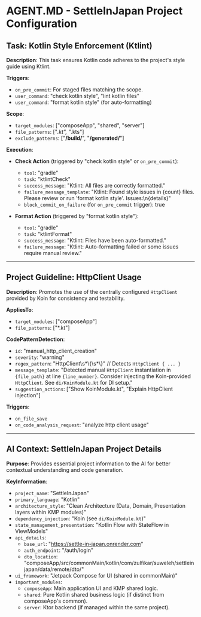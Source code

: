 # AGENT.MD - SettleInJapan Project Configuration

## Task: Kotlin Style Enforcement (Ktlint)

**Description**:
This task ensures Kotlin code adheres to the project's style guide using Ktlint.

**Triggers**:
  - `on_pre_commit`: For staged files matching the scope.
  - `user_command`: "check kotlin style", "lint kotlin files"
  - `user_command`: "format kotlin style" (for auto-formatting)

**Scope**:
  - `target_modules`: ["composeApp", "shared", "server"]
  - `file_patterns`: ["*.kt", "*.kts"]
  - `exclude_patterns`: ["**/build/**", "**/generated/**"]

**Execution**:
  - **Check Action** (triggered by "check kotlin style" or `on_pre_commit`):
    - `tool`: "gradle"
    - `task`: "ktlintCheck"
    - `success_message`: "Ktlint: All files are correctly formatted."
    - `failure_message_template`: "Ktlint: Found style issues in {count} files. Please review or run 'format kotlin style'. Issues:\n{details}"
    - `block_commit_on_failure` (for `on_pre_commit` trigger): true

  - **Format Action** (triggered by "format kotlin style"):
    - `tool`: "gradle"
    - `task`: "ktlintFormat"
    - `success_message`: "Ktlint: Files have been auto-formatted."
    - `failure_message`: "Ktlint: Auto-formatting failed or some issues require manual review."

---

## Project Guideline: HttpClient Usage

**Description**:
Promotes the use of the centrally configured `HttpClient` provided by Koin for consistency and testability.

**AppliesTo**:
  - `target_modules`: ["composeApp"]
  - `file_patterns`: ["*.kt"]

**CodePatternDetection**:
  - `id`: "manual_http_client_creation"
  - `severity`: "warning"
  - `regex_pattern`: "HttpClient\\s*\\{\\s*\\}"  // Detects `HttpClient { ... }`
  - `message_template`: "Detected manual `HttpClient` instantiation in `{file_path}` at line `{line_number}`. Consider injecting the Koin-provided `HttpClient`. See `di/KoinModule.kt` for DI setup."
  - `suggestion_actions`: ["Show KoinModule.kt", "Explain HttpClient injection"]

**Triggers**:
  - `on_file_save`
  - `on_code_analysis_request`: "analyze http client usage"

---

## AI Context: SettleInJapan Project Details

**Purpose**: Provides essential project information to the AI for better contextual understanding and code generation.

**KeyInformation**:
  - `project_name`: "SettleInJapan"
  - `primary_language`: "Kotlin"
  - `architecture_style`: "Clean Architecture (Data, Domain, Presentation layers within KMP modules)"
  - `dependency_injection`: "Koin (see `di/KoinModule.kt`)"
  - `state_management_presentation`: "Kotlin Flow with StateFlow in ViewModels"
  - `api_details`:
    - `base_url`: "https://settle-in-japan.onrender.com"
    - `auth_endpoint`: "/auth/login"
    - `dto_location`: "composeApp/src/commonMain/kotlin/com/zulfikar/suweleh/settleinjapan/data/remote/dto/"
  - `ui_framework`: "Jetpack Compose for UI (shared in commonMain)"
  - `important_modules`:
    - `composeApp`: Main application UI and KMP shared logic.
    - `shared`: Pure Kotlin shared business logic (if distinct from composeApp's common).
    - `server`: Ktor backend (if managed within the same project).

